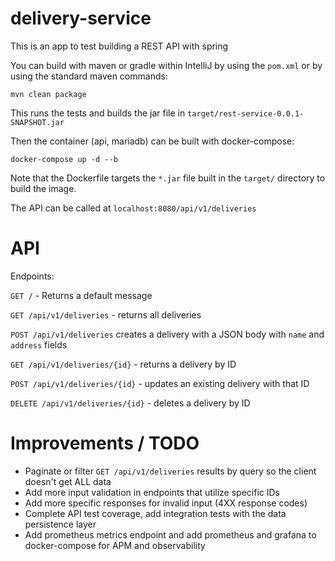 # delivery-service

This is an app to test building a REST API with spring

You can build with maven or gradle within IntelliJ by using the `pom.xml`
or by using the standard maven commands:
```
mvn clean package
```

This runs the tests and builds the jar file in `target/rest-service-0.0.1-SNAPSHOT.jar`

Then the container (api, mariadb) can be built with docker-compose:

```
docker-compose up -d --b
```

Note that the Dockerfile targets the `*.jar` file built in the `target/` directory to build the image.

The API can be called at `localhost:8080/api/v1/deliveries`

# API

Endpoints:

`GET /` - Returns a default message

`GET /api/v1/deliveries` - returns all deliveries

`POST /api/v1/deliveries` creates a delivery with a JSON body with `name` and `address` fields

`GET /api/v1/deliveries/{id}` - returns a delivery by ID

`POST /api/v1/deliveries/{id}` - updates an existing delivery with that ID

`DELETE /api/v1/deliveries/{id}` - deletes a delivery by ID

# Improvements / TODO
- Paginate or filter `GET /api/v1/deliveries` results by query so the client doesn't get ALL data
- Add more input validation in endpoints that utilize specific IDs
- Add more specific responses for invalid input (4XX response codes)
- Complete API test coverage, add integration tests with the data persistence layer
- Add prometheus metrics endpoint and add prometheus and grafana to docker-compose for APM and observability


